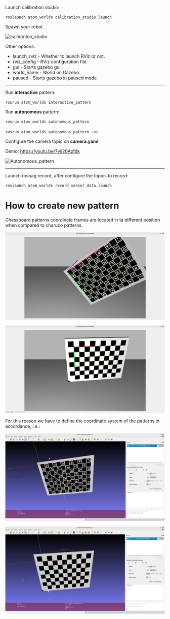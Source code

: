 

Launch calibration studio:

    roslaunch atom_worlds calibration_studio.launch

Spawn your robot.

![calibration_studio](https://user-images.githubusercontent.cyyom/80167550/224749914-282ad1c0-4c81-4476-8c67-41be9b6ad8ff.png)

Other options:
* launch_rviz - Whether to launch RViz or not.
* rviz_config - RViz configuration file.
* gui - Starts gazebo gui.
* world_name - World on Gazebo.
* paused - Starts gazebo in paused mode.

_________________

Run **interactive** pattern:

    rosrun atom_worlds interactive_pattern

Run **autonomous** pattern:

    rosrun atom_worlds autonomous_pattern

    rosrun atom_worlds autonomous_pattern -vi

Configure the camera topic on **camera.yaml**

Demo: https://youtu.be/7vii20Azfdk

![Autonomous_pattern](https://user-images.githubusercontent.com/80167550/224750020-efb3450e-98f4-4d3f-93b0-d39bbeee80e7.png)


_________________

Launch rosbag record, after configure the topics to record:

    roslaunch atom_worlds record_sensor_data.launch

# How to create new pattern

Chessboard patterns coordinate frames are located in ta different position when compared to charuco patterns.


![charuco](docs/charuco.png)


![chessboard](docs/chessboard.png)

For this reason we have to define the coordinate system of the patterns in accordance, i.e.:

![charuco](docs/charuco_meshlab.png)


![chessboard](docs/chessboard_meshlab.png)
